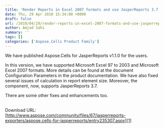 ```yaml
---
title: 'Render Reports in Excel 2007 formats and use JasperReports 3.7 with Aspose.Cells for JasperReports 1.1.0'
date: Thu, 29 Apr 2010 15:34:00 +0000
draft: false
url: /2010/04/29/render-reports-in-excel-2007-formats-and-use-jasperreports-3-7-with-aspose-cells-for-jasperreports-1-1-0/
author: Amjad Sahi
summary: ''
tags: []
categories: ['Aspose.Cells Product Family']
---
```


We have published Aspose.Cells for JasperReports v1.1.0 for the users.  
  
In this version, we have supported Microsoft Excel 97 to 2003 and Microsoft Excel 2007 formats. More details can be found at the document Configuration Parameters in the product documentation. We have also fixed several issues of calculation in report element size. Moreover, the component, now, supports JasperReports 3.7.  
  
There are some other fixes and enhancements too.  
  
   
Download URL:  
[http://www.aspose.com/community/files/67/jasperreports-exporters/aspose.cells-for-jasperreports/entry235307.aspx][1]




[1]: http://www.aspose.com/community/files/67/jasperreports-exporters/aspose.cells-for-jasperreports/entry235307.aspx




